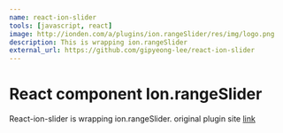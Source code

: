 ```yaml
---
name: react-ion-slider
tools: [javascript, react]
image: http://ionden.com/a/plugins/ion.rangeSlider/res/img/logo.png
description: This is wrapping ion.rangeSlider
external_url: https://github.com/gipyeong-lee/react-ion-slider
---
```


# React component Ion.rangeSlider 

React-ion-slider is wrapping ion.rangeSlider. original plugin site [link](http://ionden.com/a/plugins/ion.rangeSlider/)